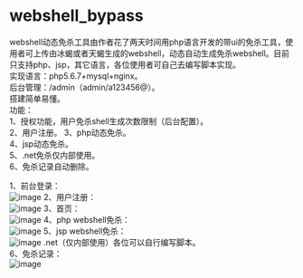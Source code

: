 # webshell_bypass
webshell动态免杀工具由作者花了两天时间用php语言开发的带ui的免杀工具，使用者可上传由冰蝎或者天蝎生成的webshell，动态自动生成免杀webshell。目前只支持php、jsp，其它语言，各位使用者可自己去编写脚本实现。  
实现语言：php5.6.7+mysql+nginx。  
后台管理：/admin（admin/a123456@）。  
搭建简单易懂。  
功能：  
1、授权功能，用户免杀shell生成次数限制（后台配置）。  
2、用户注册。
3、php动态免杀。  
4、jsp动态免杀。  
5、.net免杀仅内部使用。  
6、免杀记录自动删除。


1、前台登录：  
![image](https://user-images.githubusercontent.com/115332332/194687809-8eca79f2-c343-4135-aaea-7f28c7f627ba.png)
2、用户注册：    
![image](https://user-images.githubusercontent.com/115332332/194739357-deeaade0-0705-403b-976e-b81e2267b614.png)
3、首页：  
![image](https://user-images.githubusercontent.com/115332332/194687989-7e584cd5-b3b8-4c86-ba92-f4fad7abf51d.png)
4、php webshell免杀：  
![image](https://user-images.githubusercontent.com/115332332/194747680-55e48ada-8be7-4971-9809-46a0eff288a8.png)
5、jsp webshell免杀：  
![image](https://user-images.githubusercontent.com/115332332/194747706-d3dc20fa-2f87-4e8c-9938-1c81e0646cc1.png)
.net（仅内部使用）各位可以自行编写脚本。  
6、免杀记录：  
![image](https://user-images.githubusercontent.com/115332332/194697546-1dd14373-0a71-44fc-9fd2-ae5d9db2e2d9.png)




